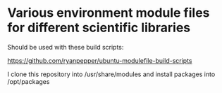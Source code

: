 # Various environment module files for different scientific libraries

Should be used with these build scripts:

https://github.com/ryanpepper/ubuntu-modulefile-build-scripts

I clone this repository into /usr/share/modules
and install packages into /opt/packages
